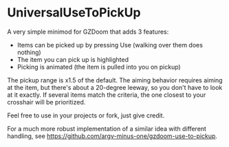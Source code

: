 # UniversalUseToPickUp
 
A very simple minimod for GZDoom that adds 3 features:
* Items can be picked up by pressing Use (walking over them does nothing)
* The item you can pick up is highlighted
* Picking is animated (the item is pulled into you on pickup)

The pickup range is x1.5 of the default. The aiming behavior requires aiming at the item, but there's about a 20-degree leeway, so you don't have to look at it exactly. If several items match the criteria, the one closest to your crosshair will be prioritized.

Feel free to use in your projects or fork, just give credit.

For a much more robust implementation of a similar idea with different handling, see https://github.com/argv-minus-one/gzdoom-use-to-pickup.
